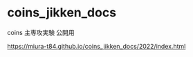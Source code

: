 # coins_jikken_docs

coins 主専攻実験 公開用

https://miura-t84.github.io/coins_jikken_docs/2022/index.html
